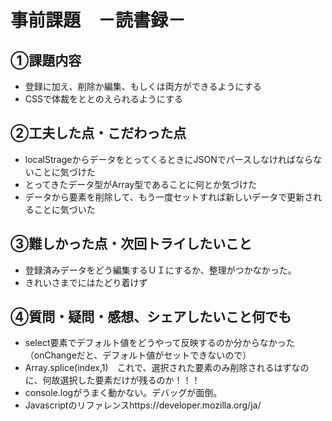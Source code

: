 # 事前課題　－読書録－
## ①課題内容
- 登録に加え、削除か編集、もしくは両方ができるようにする
- CSSで体裁をととのえられるようにする

## ➁工夫した点・こだわった点
- localStrageからデータをとってくるときにJSONでパースしなければならないことに気づけた
- とってきたデータ型がArray型であることに何とか気づけた
- データから要素を削除して、もう一度セットすれば新しいデータで更新されることに気づいた

## ③難しかった点・次回トライしたいこと
- 登録済みデータをどう編集するＵＩにするか、整理がつかなかった。
- きれいさまでにはたどり着けず

## ④質問・疑問・感想、シェアしたいこと何でも
- select要素でデフォルト値をどうやって反映するのか分からなかった（onChangeだと、デフォルト値がセットできないので）
- Array.splice(index,1)　これで、選択された要素のみ削除されるはずなのに、何故選択した要素だけが残るのか！！！
- console.logがうまく動かない。デバッグが面倒。
- Javascriptのリファレンスhttps://developer.mozilla.org/ja/
